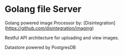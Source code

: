 # Golang file Server

Golang powered image Processor by: [Disintegration] (https://github.com/disintegration/imaging)

Restful API architecture for uploading and view images.

Datastore powered by PostgresDB
